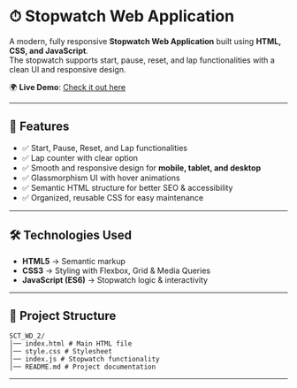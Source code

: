 # ⏱ Stopwatch Web Application  

A modern, fully responsive **Stopwatch Web Application** built using **HTML, CSS, and JavaScript**.  
The stopwatch supports start, pause, reset, and lap functionalities with a clean UI and responsive design.  

🌍 **Live Demo**: [Check it out here](https://kushwith03.github.io/SCT_WD_2/)  

---

## 📌 Features  

- ✅ Start, Pause, Reset, and Lap functionalities  
- ✅ Lap counter with clear option  
- ✅ Smooth and responsive design for **mobile, tablet, and desktop**  
- ✅ Glassmorphism UI with hover animations  
- ✅ Semantic HTML structure for better SEO & accessibility  
- ✅ Organized, reusable CSS for easy maintenance  

---

## 🛠️ Technologies Used  

- **HTML5** → Semantic markup  
- **CSS3** → Styling with Flexbox, Grid & Media Queries  
- **JavaScript (ES6)** → Stopwatch logic & interactivity  

---

## 📂 Project Structure  
```
SCT_WD_2/
│── index.html # Main HTML file
│── style.css # Stylesheet
│── index.js # Stopwatch functionality
│── README.md # Project documentation

```
--- 
